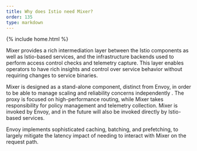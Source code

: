 ```yaml
---
title: Why does Istio need Mixer?
order: 135
type: markdown
---
```

{% include home.html %}

Mixer provides a rich intermediation layer between the Istio components as well as Istio-based services,
and the infrastructure backends used to perform access control checks and telemetry capture. This
layer enables operators to have rich insights and control over service behavior without requiring
changes to service binaries.

Mixer is designed as a stand-alone component, distinct from Envoy, in order to be able
to manage scaling and reliability concerns independently . The proxy is focused on
high-performance routing, while Mixer takes responsibility for policy management and telemetry collection.
Mixer is invoked by Envoy, and in the future will also be invoked directly by Istio-based services.

Envoy implements sophisticated caching, batching, and prefetching, to largely mitigate the
latency impact of needing to interact with Mixer on the request path.
